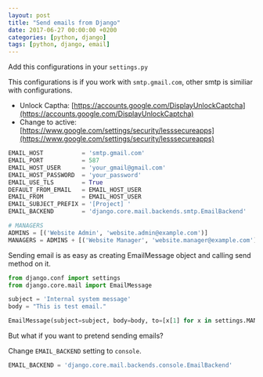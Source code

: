 ```yaml
---
layout: post
title: "Send emails from Django"
date: 2017-06-27 00:00:00 +0200
categories: [python, django]
tags: [python, django, email]
---
```


Add this configurations in your `settings.py`

This configurations is if you work with `smtp.gmail.com`, other smtp is similiar with configurations.

* Unlock Captha: [https://accounts.google.com/DisplayUnlockCaptcha](https://accounts.google.com/DisplayUnlockCaptcha)
* Change to active: [https://www.google.com/settings/security/lesssecureapps](https://www.google.com/settings/security/lesssecureapps)

```python
EMAIL_HOST           = 'smtp.gmail.com'
EMAIL_PORT           = 587
EMAIL_HOST_USER      = 'your_gmail@gmail.com'
EMAIL_HOST_PASSWORD  = 'your_password'
EMAIL_USE_TLS        = True
DEFAULT_FROM_EMAIL   = EMAIL_HOST_USER
EMAIL_FROM           = EMAIL_HOST_USER
EMAIL_SUBJECT_PREFIX = '[Project] '
EMAIL_BACKEND        = 'django.core.mail.backends.smtp.EmailBackend'

# MANAGERS
ADMINS = [('Website Admin', 'website.admin@example.com')]
MANAGERS = ADMINS + [('Website Manager', 'website.manager@example.com')]
```

Sending email is as easy as creating EmailMessage object and calling send method on it.

```python
from django.conf import settings
from django.core.mail import EmailMessage

subject = 'Internal system message'
body = "This is test email."

EmailMessage(subject=subject, body=body, to=[x[1] for x in settings.MANAGERS]).send()
```

But what if you want to pretend sending emails?

Change `EMAIL_BACKEND` setting to `console`.

```python
EMAIL_BACKEND = 'django.core.mail.backends.console.EmailBackend'
```
